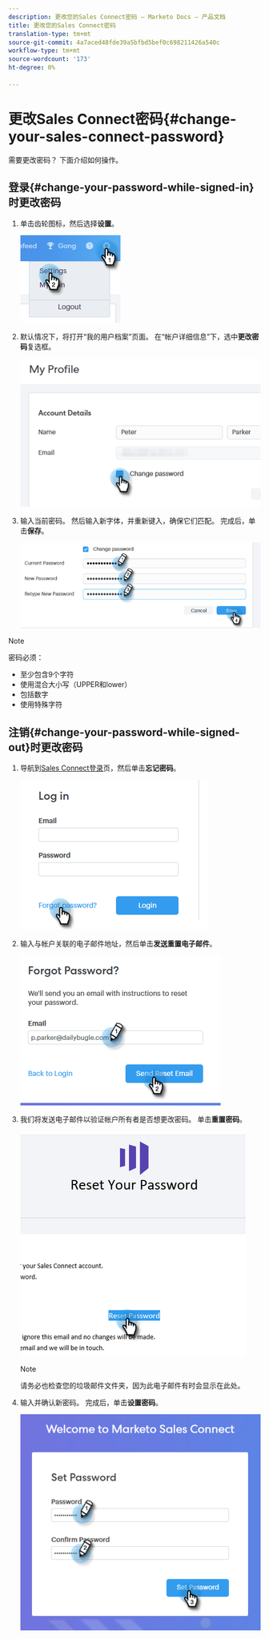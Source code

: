 ```yaml
---
description: 更改您的Sales Connect密码 — Marketo Docs — 产品文档
title: 更改您的Sales Connect密码
translation-type: tm+mt
source-git-commit: 4a7aced48fde39a5bfbd5bef0c698211426a540c
workflow-type: tm+mt
source-wordcount: '173'
ht-degree: 0%

---
```



# 更改Sales Connect密码{#change-your-sales-connect-password}

需要更改密码？ 下面介绍如何操作。

## 登录{#change-your-password-while-signed-in}时更改密码

1. 单击齿轮图标，然后选择&#x200B;**设置**。

   ![](assets/change-your-sales-connect-password-1.png)

1. 默认情况下，将打开“我的用户档案”页面。 在“帐户详细信息”下，选中&#x200B;**更改密码**&#x200B;复选框。

   ![](assets/change-your-sales-connect-password-2.png)

1. 输入当前密码。 然后输入新字体，并重新键入，确保它们匹配。 完成后，单击&#x200B;**保存**。

   ![](assets/change-your-sales-connect-password-3.png)

>[!NOTE]
>
>密码必须：
>
>* 至少包含9个字符
>* 使用混合大小写（UPPER和lower）
>* 包括数字
>* 使用特殊字符


## 注销{#change-your-password-while-signed-out}时更改密码

1. 导航到[Sales Connect登录](https://toutapp.com/login)页，然后单击&#x200B;**忘记密码**。

   ![](assets/change-your-sales-connect-password-4.png)

1. 输入与帐户关联的电子邮件地址，然后单击&#x200B;**发送重置电子邮件**。

   ![](assets/change-your-sales-connect-password-5.png)

1. 我们将发送电子邮件以验证帐户所有者是否想更改密码。 单击&#x200B;**重置密码**。

   ![](assets/change-your-sales-connect-password-6.png)

   >[!NOTE]
   >
   >请务必也检查您的垃圾邮件文件夹，因为此电子邮件有时会显示在此处。

1. 输入并确认新密码。 完成后，单击&#x200B;**设置密码**。

   ![](assets/change-your-sales-connect-password-7.png)
